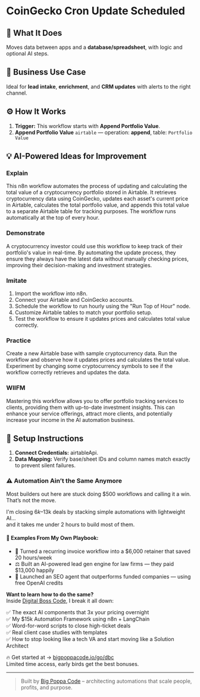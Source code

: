 # CoinGecko Cron Update Scheduled
  ## 🚀 What It Does
  Moves data between apps and a **database/spreadsheet**, with logic and optional AI steps.
  
  ## 💼 Business Use Case
  Ideal for **lead intake**, **enrichment**, and **CRM updates** with alerts to the right channel.
  
  ## ⚙️ How It Works
  1. **Trigger:** This workflow starts with **Append Portfolio Value**.
  2. **Append Portfolio Value** `airtable` — operation: **append**, table: `Portfolio Value`
  
  ## 💡 AI-Powered Ideas for Improvement
  ### Explain
This n8n workflow automates the process of updating and calculating the total value of a cryptocurrency portfolio stored in Airtable. It retrieves cryptocurrency data using CoinGecko, updates each asset's current price in Airtable, calculates the total portfolio value, and appends this total value to a separate Airtable table for tracking purposes. The workflow runs automatically at the top of every hour.

### Demonstrate
A cryptocurrency investor could use this workflow to keep track of their portfolio's value in real-time. By automating the update process, they ensure they always have the latest data without manually checking prices, improving their decision-making and investment strategies.

### Imitate
1. Import the workflow into n8n.
2. Connect your Airtable and CoinGecko accounts.
3. Schedule the workflow to run hourly using the "Run Top of Hour" node.
4. Customize Airtable tables to match your portfolio setup.
5. Test the workflow to ensure it updates prices and calculates total value correctly.

### Practice
Create a new Airtable base with sample cryptocurrency data. Run the workflow and observe how it updates prices and calculates the total value. Experiment by changing some cryptocurrency symbols to see if the workflow correctly retrieves and updates the data.

### WIIFM
Mastering this workflow allows you to offer portfolio tracking services to clients, providing them with up-to-date investment insights. This can enhance your service offerings, attract more clients, and potentially increase your income in the AI automation business.
  
  ## 🔧 Setup Instructions
  1. **Connect Credentials:** airtableApi.
2. **Data Mapping:** Verify base/sheet IDs and column names match exactly to prevent silent failures.
  
### ⚠️ Automation Ain’t the Same Anymore

Most builders out here are stuck doing $500 workflows and calling it a win.  
That’s not the move.  

I'm closing $6k–$13k deals by stacking simple automations with lightweight AI...  
and it takes me under 2 hours to build most of them.

#### 🧠 Examples From My Own Playbook:
- 🔁 Turned a recurring invoice workflow into a $6,000 retainer that saved 20 hours/week  
- ⚖️ Built an AI-powered lead gen engine for law firms — they paid $13,000 happily  
- 🚀 Launched an SEO agent that outperforms funded companies — using free OpenAI credits  

**Want to learn how to do the same?**  
Inside [Digital Boss Code](https://bigpoppacode.io/go/dbc), I break it all down:

✅ The exact AI components that 3x your pricing overnight  
✅ My $15k Automation Framework using n8n + LangChain  
✅ Word-for-word scripts to close high-ticket deals  
✅ Real client case studies with templates  
✅ How to stop looking like a tech VA and start moving like a Solution Architect  

🔥 Get started at → [bigpoppacode.io/go/dbc](https://bigpoppacode.io/go/dbc)  
Limited time access, early birds get the best bonuses.

---
> Built by [Big Poppa Code](https://bigpoppacode.io) – architecting automations that scale people, profits, and purpose.
  
